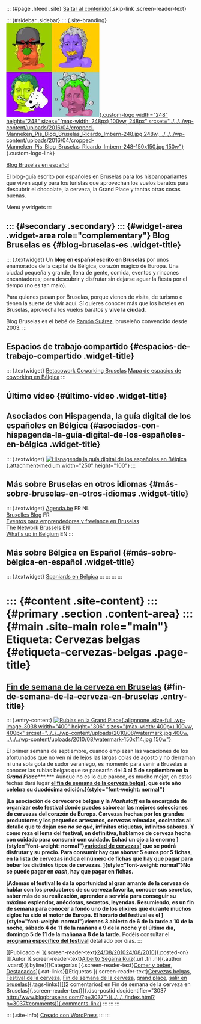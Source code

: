 ::: {#page .hfeed .site}
[Saltar al contenido](index.html#content){.skip-link
.screen-reader-text}

::: {#sidebar .sidebar}
::: {.site-branding}
[![](../../../wp-content/uploads/2016/04/cropped-Manneken_Pis_Blog_Bruselas_Ricardo_Imbern-248.jpg){.custom-logo
width="248" height="248" sizes="(max-width: 248px) 100vw, 248px"
srcset="../../../wp-content/uploads/2016/04/cropped-Manneken_Pis_Blog_Bruselas_Ricardo_Imbern-248.jpg 248w, ../../../wp-content/uploads/2016/04/cropped-Manneken_Pis_Blog_Bruselas_Ricardo_Imbern-248-150x150.jpg 150w"}](../../../index.html){.custom-logo-link}

[Blog Bruselas en español](../../../index.html)

El blog-guía escrito por españoles en Bruselas para los hispanoparlantes
que viven aquí y para los turistas que aprovechan los vuelos baratos
para descubrir el chocolate, la cerveza, la Grand Place y tantas otras
cosas buenas.

Menú y widgets
:::

::: {#secondary .secondary}
::: {#widget-area .widget-area role="complementary"}
Blog Bruselas es {#blog-bruselas-es .widget-title}
----------------

::: {.textwidget}
Un **blog en español escrito en Bruselas** por unos enamorados de la
capital de Bélgica, corazón mágico de Europa. Una ciudad pequeña y
grande, llena de gente, comida, eventos y rincones encantadores; para
descubrir y disfrutar sin dejarse aguar la fiesta por el tiempo (no es
tan malo).

Para quienes pasan por Bruselas, porque vienen de visita, de turismo o
tienen la suerte de vivir aquí. Sí quieres conocer más que los hoteles
en Bruselas, aprovecha los vuelos baratos y **vive la ciudad**.

Blog Bruselas es el bebé de [Ramón Suárez](http://www.ramonsuarez.com),
bruseleño convencido desde 2003.
:::

Espacios de trabajo compartido {#espacios-de-trabajo-compartido .widget-title}
------------------------------

::: {.textwidget}
[Betacowork Coworking Bruselas](http://www.betacowork.com) [Mapa de
espacios de coworking en Bélgica](http://coworkingbelgium.com)
:::

Último vídeo {#último-vídeo .widget-title}
------------

Asociados con Hispagenda, la guía digital de los españoles en Bélgica {#asociados-con-hispagenda-la-guía-digital-de-los-españoles-en-bélgica .widget-title}
---------------------------------------------------------------------

::: {.textwidget}
[![Hispagenda,la guía digital de los españoles en
Bélgica](../../../wp-content/uploads/2010/04/Hispagenda-250px.gif "Hispagenda, la guía digital de los españoles en Bélgica"){.attachment-medium
width="250" height="100"}](http://www.hispagenda.com)
:::

Más sobre Bruselas en otros idiomas {#más-sobre-bruselas-en-otros-idiomas .widget-title}
-----------------------------------

::: {.textwidget}
[Agenda.be](http://www.agenda.be) FR NL\
[Bruxelles Blog](http://www.bxlblog.be/) FR\
[Eventos para emprendedores y freelance en
Bruselas](http://www.betacowork.com/events/)\
[The Network
Brussels](http://groups.yahoo.com/group/TheNetworkBrussels/) EN\
[What\'s up in Belgium](http://www.whatsupin.be/) EN
:::

Más sobre Bélgica en Español {#más-sobre-bélgica-en-español .widget-title}
----------------------------

::: {.textwidget}
[Spaniards en Bélgica](http://www.spaniards.es/paises/belgica)
:::
:::
:::
:::

::: {#content .site-content}
::: {#primary .section .content-area}
::: {#main .site-main role="main"}
Etiqueta: Cervezas belgas {#etiqueta-cervezas-belgas .page-title}
=========================

[Fin de semana de la cerveza en Bruselas](../../../index.html?p=3037) {#fin-de-semana-de-la-cerveza-en-bruselas .entry-title}
---------------------------------------------------------------------

::: {.entry-content}
[![Rubias en la Grand
Place](../../../wp-content/uploads/2010/08/watermark.jpg){.alignnone
.size-full .wp-image-3038 width="400" height="306"
sizes="(max-width: 400px) 100vw, 400px"
srcset="../../../wp-content/uploads/2010/08/watermark.jpg 400w, ../../../wp-content/uploads/2010/08/watermark-150x114.jpg 150w"}](http://www.weekenddelabiere.be/en/pages/home.htm)

El primer semana de septiembre, cuando empiezan las vacaciones de los
afortunados que no ven ni de lejos las largas colas de agosto y no
derraman ni una sola gota de sudor veraniego, es momento para venir a
Bruselas a conocer las rubias belgas que se pasearán del **3 al 5 de
septiembre en la *Grand Place******.*** Aunque no es lo que parece, es
mucho mejor, en estas fechas dará lugar **[el fin de semana de la
cerveza belga](http://www.weekenddelabiere.be/en/pages/home.htm)[, que
este año celebra su duodécima edición.]{style="font-weight: normal"}**

**[La asociación de cerveceros belgas y la *Mashstaff* es la encargada
de organizar este festival donde puedes saborear las mejores selecciones
de cervezas del corazón de Europa. Cervezas hechas por los grandes
productores y los pequeños artesanos, cervezas mimadas, cocinadas al
detalle que te dejan ese *no se qué*, infinitas etiquetas, infinitos
sabores. Y como reza el lema del festival, en definitiva, hablamos de
cerveza hecha con cuidado para consumir con cuidado. Echad un ojo a la
enorme ]{style="font-weight: normal"}[variedad de
cervezas](http://www.weekenddelabiere.be/en/pages/bierkaart.htm)[ que se
podrá disfrutar y su precio. Para consumir hay que abonar 5 euros por 5
fichas, en la lista de cervezas indica el número de fichas que hay que
pagar para beber los distintos tipos de cervezas.
]{style="font-weight: normal"}No se puede pagar en *cash*, hay que pagar
en fichas.**

**[Además el festival le da la oportunidad al gran amante de la cerveza
de hablar con los productores de su cerveza favorita, conocer sus
secretos, saber más de su realización, aprender a servirla para
conseguir su máximo esplendor, anécdotas, secretos, leyendas.
Resumiendo, es un fin de semana para conocer a fondo uno de los elixires
que durante muchos siglos ha sido el motor de Europa. El horario del
festival es el ]{style="font-weight: normal"}viernes 3 abierto de 6 de
la tarde a 10 de la noche, sábado 4 de 11 de la mañana a 9 de la noche y
el último día, domingo 5 de 11 de la mañana a 8 de la tarde.** Podéis
consultar el **[programa específico del
festival](http://www.weekenddelabiere.be/en/pages/programma.htm)**
detallado por días.
:::

[[Publicado el
]{.screen-reader-text}[24/08/201024/08/2010](../../../index.html?p=3037)]{.posted-on}[[[Autor
]{.screen-reader-text}[Alberto Segarra
Ruíz](../../author/albertosegarraruiz/index.html){.url .fn .n}]{.author
.vcard}]{.byline}[[Categorías ]{.screen-reader-text}[Comer y
beber](../../category/comer-y-beber/index.html),
[Destacados](../../category/destacados/index.html)]{.cat-links}[[Etiquetas
]{.screen-reader-text}[Cervezas belgas](index.html), [Festival de la
cerveza](../festival-de-la-cerveza/index.html), [Fin de semana de la
cerveza](../fin-de-semana-de-la-cerveza/index.html), [grand
place](../grand-place/index.html), [salir en
bruselas](../salir-en-bruselas/index.html)]{.tags-links}[[[2
comentarios[ en Fin de semana de la cerveza en
Bruselas]{.screen-reader-text}]{.dsq-postid
dsqidentifier="3037 http://www.blogbruselas.com/?p=3037"}](../../../index.html?p=3037#comments)]{.comments-link}
:::
:::
:::

::: {.site-info}
[Creado con WordPress](https://es.wordpress.org/)
:::
:::

